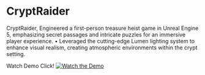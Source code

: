 # CryptRaider
CryptRaider, Engineered a first-person treasure heist game in Unreal Engine 5, emphasizing secret passages and intricate puzzles for an immersive player experience. • Leveraged the cutting-edge Lumen lighting system to enhance visual realism, creating atmospheric environments within the crypt setting.

Watch Demo
Click!
[![Watch the Demo](https://img.youtube.com/vi/Itap7eVZcjM/sddefault.jpg)](https://www.youtube.com/watch?v=Itap7eVZcjM)